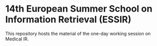 # 14th European Summer School on Information Retrieval (ESSIR) 
This repository hosts the material of the one-day working session on Medical IR.
